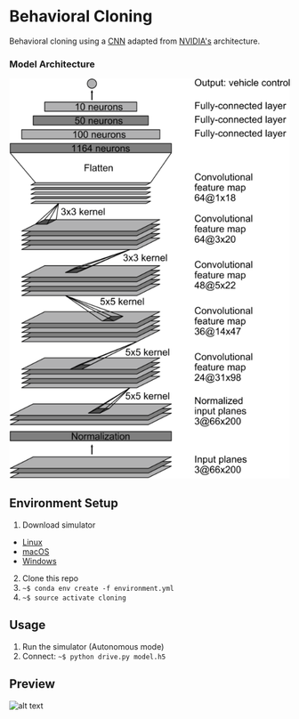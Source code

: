# Behavioral Cloning

Behavioral cloning using a [CNN](https://en.wikipedia.org/wiki/Convolutional_neural_network) adapted from [NVIDIA's](https://devblogs.nvidia.com/deep-learning-self-driving-cars/) architecture.

### Model Architecture

![alt text](./examples/architecture.png)

## Environment Setup

1. Download simulator  
  * [Linux](https://d17h27t6h515a5.cloudfront.net/topher/2017/February/58ae46bb_linux-sim/linux-sim.zip)  
  * [macOS](https://d17h27t6h515a5.cloudfront.net/topher/2017/February/58ae4594_mac-sim.app/mac-sim.app.zip)  
  * [Windows](https://d17h27t6h515a5.cloudfront.net/topher/2017/February/58ae4419_windows-sim/windows-sim.zip)  
2. Clone this repo
3. ```~$ conda env create -f environment.yml```  
4. ```~$ source activate cloning```

## Usage

1. Run the simulator (Autonomous mode)
2. Connect: ```~$ python drive.py model.h5```

## Preview

![alt text](./examples/video_output.gif)